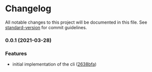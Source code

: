 # Changelog

All notable changes to this project will be documented in this file. See [standard-version](https://github.com/conventional-changelog/standard-version) for commit guidelines.

### 0.0.1 (2021-03-28)


### Features

* initial implementation of the cli ([2638bfa](https://github.com/rocwind/msf-cli/commit/2638bfa787506ad0d67ba836a1705aa850f76e07))
